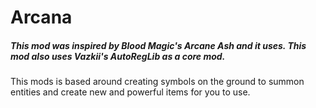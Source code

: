 # Arcana

##### This mod was inspired by Blood Magic's Arcane Ash and it uses. This mod also uses Vazkii's AutoRegLib as a core mod.
This mods is based around creating symbols on the ground to summon entities and create new and powerful items for you to use.